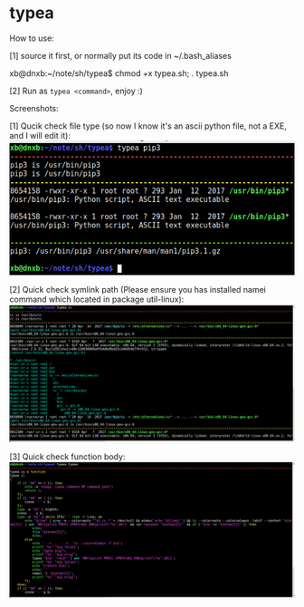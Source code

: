 # typea

How to use:  

[1]  source it first, or normally put its code in ~/.bash_aliases  

xb@dnxb:~/note/sh/typea$ chmod +x typea.sh; . typea.sh  

[2] Run as `typea <command>`, enjoy :)  

Screenshots:  

[1] Qucik check file type (so now I know it's an ascii python file, not a EXE, and I will edit it):   
![Check file type](/1510210160_2017-11-09_PPabjenvK6.png?raw=true "Check file type")  

[2] Quick check symlink path (Please ensure you has installed namei command which located in package util-linux):   
![Check symlink path](/1510210226_2017-11-09_mi9R2urpJw.png?raw=true "Check symlink path")  

[3] Quick check function body:  
![Check function body](/1510210328_2017-11-09_TKX67tj8jz.png?raw=true "Check function body")  




